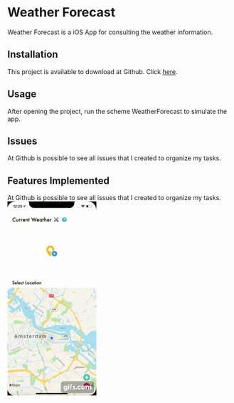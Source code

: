 # Weather Forecast

Weather Forecast is a iOS App for consulting the weather information.

## Installation

This project is available to download at Github. Click [here](https://github.com/JoanaMarisa/WeatherForecast).


## Usage

After opening the project, run the scheme WeatherForecast to simulate the app.


## Issues
At Github is possible to see all issues that I created to organize my tasks.


## Features Implemented
At Github is possible to see all issues that I created to organize my tasks.
![](dashboard.gif)

